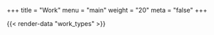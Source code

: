 +++
title = "Work"
menu = "main"
weight = "20"
meta = "false"
+++

{{< render-data "work_types" >}}
